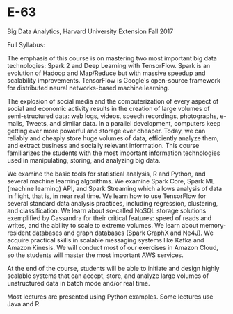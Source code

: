 # E-63
Big Data Analytics, Harvard University Extension 
Fall 2017


Full Syllabus:

The emphasis of this course is on mastering two most important big data technologies: Spark 2 and Deep Learning with TensorFlow.  Spark is an evolution of Hadoop and Map/Reduce but with massive speedup and scalability improvements. TensorFlow is Google's open-source framework for distributed neural networks-based machine learning. 

The explosion of social media and the computerization of every aspect of social and economic activity results in the creation of large volumes of semi-structured data: web logs, videos, speech recordings, photographs, e-mails, Tweets, and similar data.  In a parallel development, computers keep getting ever more powerful and storage ever cheaper. Today, we can reliably and cheaply store huge volumes of data, efficiently analyze them, and extract business and socially relevant information. This course familiarizes the students with the most important information technologies used in manipulating, storing, and analyzing big data. 

We examine the basic tools for statistical analysis, R and Python, and several machine learning algorithms. We examine Spark Core, Spark ML (machine learning) API, and Spark Streaming which allows analysis of data in flight, that is, in near real time. We learn how to use TensorFlow for several standard data analysis practices, including regression, clustering, and classification. We learn about so-called NoSQL storage solutions exemplified by Cassandra for their critical features: speed of reads and writes, and the ability to scale to extreme volumes. We learn about memory-resident databases and graph databases (Spark GraphX and Ne4J). We acquire practical skills in scalable messaging systems like Kafka and Amazon Kinesis. We will conduct most of our exercises in Amazon Cloud, so the students will master the most important AWS services. 

At the end of the course, students will be able to initiate and design highly scalable systems that can accept, store, and analyze large volumes of unstructured data in batch mode and/or real time. 

Most lectures are presented using Python examples. Some lectures use Java and R.
